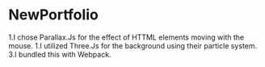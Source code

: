 # NewPortfolio
1.I chose Parallax.Js for the effect of HTTML elements moving with the mouse.
1.I utilized Three.Js for the background using their particle system.
3.I bundled this with Webpack.

